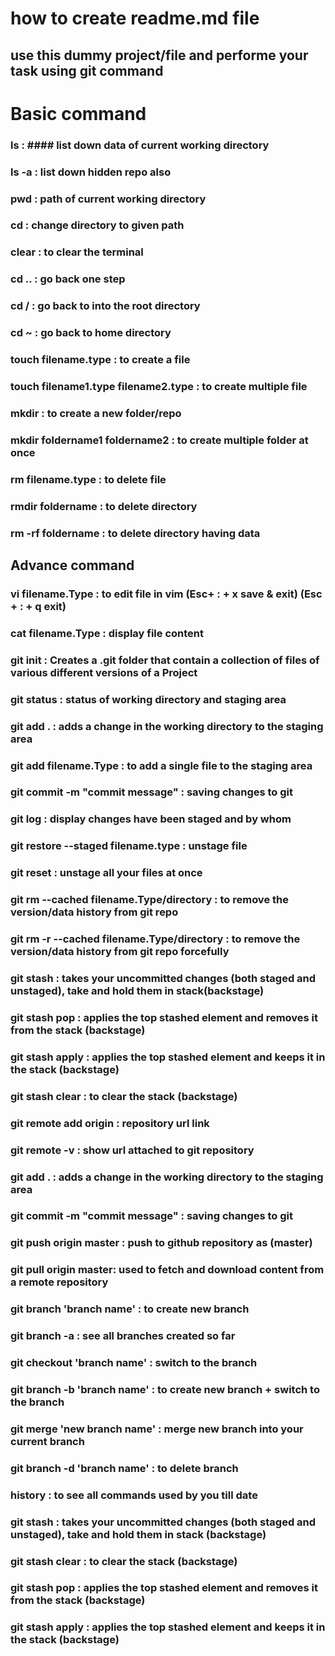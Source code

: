 # how to create readme.md file
## use this dummy project/file and performe your task using git command 

# Basic command
### ls : #### list down data of current working directory
### ls -a : list down hidden repo also
### pwd : path of current working directory
### cd : change directory to given path
### clear : to clear the terminal
### cd .. : go back one step
### cd / : go back to into the root directory
### cd ~ : go back to home directory
### touch filename.type : to create a file
### touch filename1.type filename2.type : to create multiple file
### mkdir : to create a new folder/repo
### mkdir foldername1 foldername2 : to create multiple folder at once
### rm filename.type : to delete file
### rmdir foldername : to delete directory
### rm -rf foldername : to delete directory having data

## Advance command
### vi filename.Type : to edit file in vim (Esc+ : + x save & exit) (Esc + : + q exit)
### cat filename.Type : display file content
### git init : Creates a .git folder that contain a collection of files of various different versions of a Project
### git status : status of working directory and staging area
### git add . : adds a change in the working directory to the staging area
### git add filename.Type : to add a single file to the staging area
### git commit -m "commit message" : saving changes to git
### git log : display changes have been staged and by whom
### git restore --staged filename.type : unstage file
### git reset : unstage all your files at once
### git rm --cached filename.Type/directory : to remove the version/data history from git repo
### git rm -r --cached filename.Type/directory : to remove the version/data history from git repo forcefully
### git stash : takes your uncommitted changes (both staged and unstaged), take and hold them in stack(backstage)
### git stash pop : applies the top stashed element and removes it from the stack (backstage)
### git stash apply : applies the top stashed element and keeps it in the stack (backstage)
### git stash clear : to clear the stack (backstage)

### git remote add origin : repository url link
### git remote -v : show url attached to git repository
### git add . : adds a change in the working directory to the staging area
### git commit -m "commit message" : saving changes to git
### git push origin master : push to github repository as (master)
### git pull origin master: used to fetch and download content from a remote repository
### git branch 'branch name' : to create new branch
### git branch -a : see all branches created so far
### git checkout 'branch name' : switch to the branch
### git branch -b 'branch name' : to create new branch + switch to the branch
### git merge 'new branch name' : merge new branch into your current branch
### git branch -d 'branch name' : to delete branch
### history : to see all commands used by you till date
### git stash : takes your uncommitted changes (both staged and unstaged), take and hold them in stack (backstage)
### git stash clear : to clear the stack (backstage)
### git stash pop : applies the top stashed element and removes it from the stack (backstage)
### git stash apply : applies the top stashed element and keeps it in the stack (backstage)

